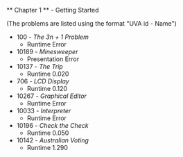 ** Chapter 1 ** - Getting Started

(The problems are listed using the format "UVA id - Name")

* 100 - *The 3n + 1 Problem*
  * Runtime Error
* 10189 - *Minesweeper*
  * Presentation Error
* 10137 - *The Trip*
  * Runtime 0.020
* 706 - *LCD Display*
  * Runtime 0.120
* 10267 - *Graphical Editor*
  * Runtime Error
* 10033 - *Interpreter*
  * Runtime Error
* 10196 - *Check the Check*
  * Runtime 0.050
* 10142 - *Australian Voting*
  * Runtime 1.290
